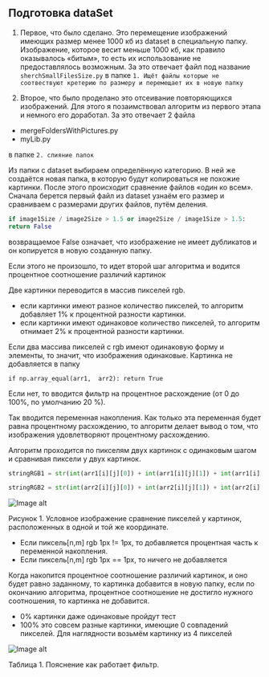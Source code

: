## Подготовка dataSet
1. Первое, что было сделано. Это перемещение изображений имеющих размер менее 1000 кб из dataset в специальную папку. Изображение, которое весит меньше 1000 кб, как правило оказывалось «битым», то есть их использование не предоставлялось возможным. За это отвечает файл под название ```sherchSmallFilesSize.py``` в папке  ``1. Ищёт файлы которые не соотвествуют кретерию по размеру и перемещает их в новую папку``

2. Второе, что было проделано это отсеивание повторяющихся изображений. Для этого я позаимствовал алгоритм из первого этапа и немного его доработал. За это отвечает 2 файла
+ mergeFoldersWithPictures.py
+ myLib.py  

в папке ```2. слияние папок```

Из папки с dataset выбираем определённую категорию. В ней же создаётся новая папка, в которую будут копироваться не похожие картинки. После этого происходит сравнение файлов «один ко всем». Сначала берется первый файл из dataset узнаём его размер и сравниваем с размерами других файлов, путём деления.

```python
if image1Size / image2Size > 1.5 or image2Size / image1Size > 1.5:
return False
```
возвращаемое False означает, что изображение не имеет дубликатов и он копируется в новую созданную папку.

Если этого не произошло, то идет второй шаг алгоритма и водится процентное соотношение различий картинок

Две картинки переводится в массив пикселей rgb.

+ если картинки имеют разное количество пикселей, то алгоритм добавляет 1% к процентной разности картинки.
+ если картинки имеют одинаковое   количество пикселей, то алгоритм отнимает 2% к процентной разности картинки.

Если два массива пикселей с rgb имеют одинаковую форму и элементы, то значит, что изображения одинаковые. Картинка не добавляется в папку

```if np.array_equal(arr1,  arr2): return True  ```

Если нет, то вводится фильтр на процентное расхождение (от 0 до 100%, по умолчанию 20 %).

Так вводится переменная накопления. Как только эта переменная будет равна процентному расхождению, то алгоритм делает вывод о том, что изображения удовлетворяют процентному расхождению.

Алгоритм проходится по пикселям двух картинок с одинаковым шагом и сравнивая пиксели у двух картинок.

```python
stringRGB1 = str(int(arr1[i][j][0]) + int(arr1[i][j][1]) + int(arr1[i][j][2]))

stringRGB2 = str(int(arr2[i][j][0]) + int(arr2[i][j][1]) + int(arr2[i][j][2]))
```

![Image alt](https://github.com/IlyaGall/3mpp1901_ilyaGaluzinskiy/raw/master/Python_dataset/images/1.JPG)

Рисунок 1. Условное изображение сравнение пикселей у картинок, расположенных в одной и той же координате.

+ Если пиксель[n,m] rgb 1px != 1px, то добавляется процентная часть к переменной накопления.
+ Если пиксель[n,m]  rgb 1px == 1px, то ничего не добавляется

Когда накопится процентное соотношение различий картинок, и оно будет равно заданному, то картинка добавится в новую папку, если по окончанию алгоритма, процентное соотношение не достигло нужного соотношения, то картинка не добавится.

+ 0% картинки даже одинаковые пройдут тест
+ 100% это совсем разные картинки, имеющие 0 совпадений пикселей.
Для наглядности возьмём картинку из 4 пикселей

![Image alt](https://github.com/IlyaGall/3mpp1901_ilyaGaluzinskiy/raw/master/Python_dataset/images/2.JPG)

Таблица 1. Пояснение как работает фильтр.
